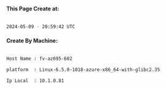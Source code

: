 
   
#### This Page Create at:

```bash

2024-05-09 - 20:59:42 UTC

```

#### Create By Machine:

```bash

Host Name : fv-az695-602

platform  : Linux-6.5.0-1018-azure-x86_64-with-glibc2.35

Ip Local  : 10.1.0.81

```


